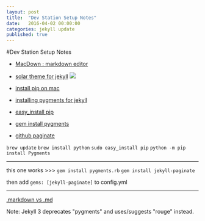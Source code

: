 ```yaml
---
layout: post
title:  "Dev Station Setup Notes"
date:   2016-04-02 00:00:00
categories: jekyll update
published: true
---
```



#Dev Station Setup Notes 
 
* [MacDown : markdown editor](http://macdown.uranusjr.com/)
 
<!-- ![](http://macdown.uranusjr.com/static/base/img/logo.png) -->
 
* [solar theme for jekyll](https://github.com/howkj1/solar-theme-jekyll.git)
![](https://camo.githubusercontent.com/6f968e8ecb93a5f49e5408fdba6770a18b68f851/687474703a2f2f692e696d6775722e636f6d2f556e6e52686b742e706e67)
 
* [install pip on mac](http://stackoverflow.com/questions/17271319/installing-pip-on-mac-os-x) 
* [installing pygments for jekyll](http://jekyll-windows.juthilo.com/3-syntax-highlighting/) 
* [easy_install pip](http://stackoverflow.com/questions/17271319/installing-pip-on-mac-os-x)
* [gem install pygments](http://stackoverflow.com/questions/33439019/jekyll-serve-didnt-work-it-looks-like-you-dont-have-pygments-or-one-of-its-dep)
* [github paginate](https://github.com/jekyll/jekyll-paginate)

`brew update`
`brew install python`
`sudo easy_install pip`
`python -m pip install Pygments`

-----

this one works >>> 
`gem install pygments.rb`
`gem install jekyll-paginate`

then add 
`gems: [jekyll-paginate]` 
to config.yml

-----


[.markdown vs .md](http://superuser.com/questions/249436/file-extension-for-markdown-files)

Note: 
Jekyll 3 deprecates "pygments" and uses/suggests "rouge" instead.


